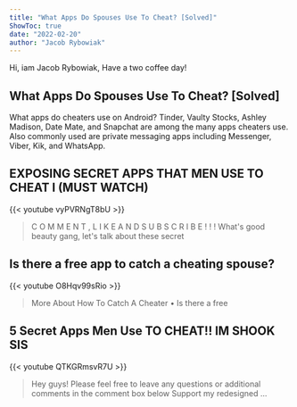 ```yaml
---
title: "What Apps Do Spouses Use To Cheat? [Solved]"
ShowToc: true 
date: "2022-02-20"
author: "Jacob Rybowiak" 
---
```


Hi, iam Jacob Rybowiak, Have a two coffee day!
## What Apps Do Spouses Use To Cheat? [Solved]
What apps do cheaters use on Android? Tinder, Vaulty Stocks, Ashley Madison, Date Mate, and Snapchat are among the many apps cheaters use. Also commonly used are private messaging apps including Messenger, Viber, Kik, and WhatsApp.

## EXPOSING SECRET APPS THAT MEN USE TO CHEAT l (MUST WATCH)
{{< youtube vyPVRNgT8bU >}}
>C O M M E N T , L I K E  A N D  S U B S C R I B E   ! ! ! What's good beauty gang, let's talk about these secret 

## Is there a free app to catch a cheating spouse?
{{< youtube O8Hqv99sRio >}}
>More About How To Catch A Cheater • Is there a free 

## 5 Secret Apps Men Use TO CHEAT!! IM SHOOK SIS
{{< youtube QTKGRmsvR7U >}}
>Hey guys! Please feel free to leave any questions or additional comments in the comment box below Support my redesigned ...

